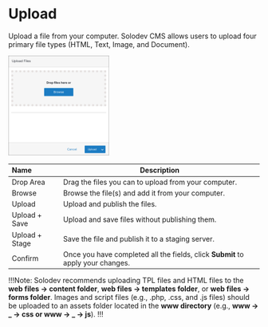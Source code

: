 # Upload

Upload a file from your computer. Solodev CMS allows users to upload four primary file types (HTML, Text, Image, and Document). 

<img src="../../../../images/folders/upload-files.png" alt="Files Uploader" style="width: 40%;"></a>

**Name** | **Description**
:--- | ---
Drop Area | Drag the files you can to upload from your computer.
Browse | Browse the file(s) and add it from your computer.
Upload |  Upload and publish the files.
Upload + Save |  Upload and save files without publishing them.
Upload + Stage | Save the file and publish it to a staging server.
Confirm | Once you have completed all the fields, click **Submit** to apply your changes.

!!!Note:
Solodev recommends uploading TPL files and HTML files to the **web files -> content folder**, **web files -> templates folder**, or **web files -> forms folder**. Images and script files (e.g., .php, .css, and .js files) should be uploaded to an assets folder located in the **www directory** (e.g., **www -> _ -> css or www -> _ -> js**).
!!!